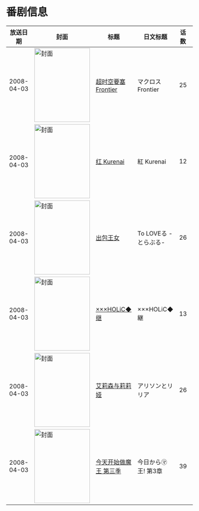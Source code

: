 # 番剧信息

|放送日期|封面|标题|日文标题|话数|评分|评分人数|
|---|---|---|---|---|---|---|
|2008-04-03|<img src="//lain.bgm.tv/pic/cover/c/01/16/236_CBL7B.jpg" alt="封面" style="width:150px;height:200px;object-fit:cover;">|[超时空要塞Frontier](https://bangumi.tv/subject/236)|マクロスFrontier|25|7.4|3635人评分|
|2008-04-03|<img src="//lain.bgm.tv/pic/cover/c/1b/e3/494_AfspA.jpg" alt="封面" style="width:150px;height:200px;object-fit:cover;">|[红 Kurenai](https://bangumi.tv/subject/494)|紅 Kurenai|12|6.6|996人评分|
|2008-04-03|<img src="//lain.bgm.tv/pic/cover/c/fe/8c/849_9xbj1.jpg" alt="封面" style="width:150px;height:200px;object-fit:cover;">|[出包王女](https://bangumi.tv/subject/849)|To LOVEる -とらぶる-|26|6.9|5406人评分|
|2008-04-03|<img src="//lain.bgm.tv/pic/cover/c/e8/f2/2896_Lhk5E.jpg" alt="封面" style="width:150px;height:200px;object-fit:cover;">|[×××HOLiC◆继](https://bangumi.tv/subject/2896)|×××HOLiC◆継|13|7.9|2767人评分|
|2008-04-03|<img src="//lain.bgm.tv/pic/cover/c/7b/fa/4252_En1WZ.jpg" alt="封面" style="width:150px;height:200px;object-fit:cover;">|[艾莉森与莉莉娅](https://bangumi.tv/subject/4252)|アリソンとリリア|26|6.6|270人评分|
|2008-04-03|<img src="//lain.bgm.tv/pic/cover/c/d4/ff/14731_7Gh3M.jpg" alt="封面" style="width:150px;height:200px;object-fit:cover;">|[今天开始做魔王 第三季](https://bangumi.tv/subject/14731)|今日から㋮王! 第3章|39|6.5|303人评分|
